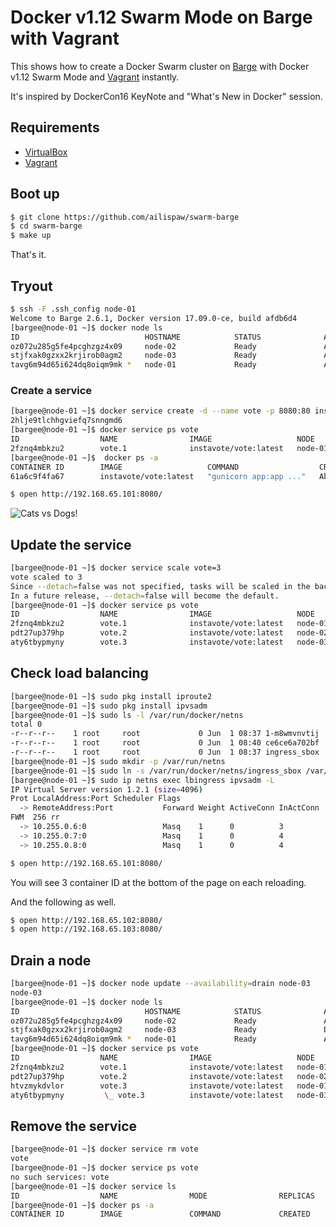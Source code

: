 # Docker v1.12 Swarm Mode on Barge with Vagrant

This shows how to create a Docker Swarm cluster on [Barge](https://atlas.hashicorp.com/ailispaw/boxes/barge) with Docker v1.12 Swarm Mode and [Vagrant](https://www.vagrantup.com/) instantly.

It's inspired by DockerCon16 KeyNote and "What's New in Docker" session.

## Requirements

- [VirtualBox](https://www.virtualbox.org/)
- [Vagrant](https://www.vagrantup.com/)

## Boot up

```bash
$ git clone https://github.com/ailispaw/swarm-barge
$ cd swarm-barge
$ make up
```

That's it.

## Tryout

```bash
$ ssh -F .ssh_config node-01
Welcome to Barge 2.6.1, Docker version 17.09.0-ce, build afdb6d4
[bargee@node-01 ~]$ docker node ls
ID                            HOSTNAME            STATUS              AVAILABILITY        MANAGER STATUS
oz072u285g5fe4pcghzgz4x09     node-02             Ready               Active
stjfxak0gzxx2krjirob0agm2     node-03             Ready               Active
tavg6m94d65i624dq8oiqm9mk *   node-01             Ready               Active              Leader
```

### Create a service

```bash
[bargee@node-01 ~]$ docker service create -d --name vote -p 8080:80 instavote/vote
2hlje9tlchhgviefq7snngmd6
[bargee@node-01 ~]$ docker service ps vote
ID                  NAME                IMAGE                   NODE                DESIRED STATE       CURRENT STATE                ERROR               PORTS
2fznq4mbkzu2        vote.1              instavote/vote:latest   node-01             Running             Running about a minute ago
[bargee@node-01 ~]$  docker ps -a
CONTAINER ID        IMAGE                   COMMAND                  CREATED              STATUS              PORTS               NAMES
61a6c9f4fa67        instavote/vote:latest   "gunicorn app:app ..."   About a minute ago   Up About a minute   80/tcp              vote.1.2fznq4mbkzu2dmshagjcosfhv
```

```bash
$ open http://192.168.65.101:8080/
```

![Cats vs Dogs!](https://65.media.tumblr.com/7219623b72287a3f2593c7c279cb8c41/tumblr_o9p000HMuk1u7n3kzo1_1280.png)

## Update the service

```bash
[bargee@node-01 ~]$ docker service scale vote=3
vote scaled to 3
Since --detach=false was not specified, tasks will be scaled in the background.
In a future release, --detach=false will become the default.
[bargee@node-01 ~]$ docker service ps vote
ID                  NAME                IMAGE                   NODE                DESIRED STATE       CURRENT STATE           ERROR               PORTS
2fznq4mbkzu2        vote.1              instavote/vote:latest   node-01             Running             Running 3 minutes ago
pdt27up379hp        vote.2              instavote/vote:latest   node-02             Running             Running 7 seconds ago
aty6tbypmyny        vote.3              instavote/vote:latest   node-03             Running             Running 7 seconds ago
```

## Check load balancing

```bash
[bargee@node-01 ~]$ sudo pkg install iproute2
[bargee@node-01 ~]$ sudo pkg install ipvsadm
[bargee@node-01 ~]$ sudo ls -l /var/run/docker/netns
total 0
-r--r--r--    1 root     root             0 Jun  1 08:37 1-m8wmvnvtij
-r--r--r--    1 root     root             0 Jun  1 08:40 ce6ce6a702bf
-r--r--r--    1 root     root             0 Jun  1 08:37 ingress_sbox
[bargee@node-01 ~]$ sudo mkdir -p /var/run/netns
[bargee@node-01 ~]$ sudo ln -s /var/run/docker/netns/ingress_sbox /var/run/netns/lbingress
[bargee@node-01 ~]$ sudo ip netns exec lbingress ipvsadm -L
IP Virtual Server version 1.2.1 (size=4096)
Prot LocalAddress:Port Scheduler Flags
  -> RemoteAddress:Port           Forward Weight ActiveConn InActConn
FWM  256 rr
  -> 10.255.0.6:0                 Masq    1      0          3
  -> 10.255.0.7:0                 Masq    1      0          4
  -> 10.255.0.8:0                 Masq    1      0          4
```

```bash
$ open http://192.168.65.101:8080/
```

You will see 3 container ID at the bottom of the page on each reloading.

And the following as well.

```bash
$ open http://192.168.65.102:8080/
$ open http://192.168.65.103:8080/
```

## Drain a node

```bash
[bargee@node-01 ~]$ docker node update --availability=drain node-03
node-03
[bargee@node-01 ~]$ docker node ls
ID                            HOSTNAME            STATUS              AVAILABILITY        MANAGER STATUS
oz072u285g5fe4pcghzgz4x09     node-02             Ready               Active
stjfxak0gzxx2krjirob0agm2     node-03             Ready               Drain
tavg6m94d65i624dq8oiqm9mk *   node-01             Ready               Active              Leader
[bargee@node-01 ~]$ docker service ps vote
ID                  NAME                IMAGE                   NODE                DESIRED STATE       CURRENT STATE                ERROR               PORTS
2fznq4mbkzu2        vote.1              instavote/vote:latest   node-01             Running             Running 5 minutes ago
pdt27up379hp        vote.2              instavote/vote:latest   node-02             Running             Running about a minute ago
htvzmykdvlor        vote.3              instavote/vote:latest   node-01             Running             Running 15 seconds ago
aty6tbypmyny         \_ vote.3          instavote/vote:latest   node-03             Shutdown            Shutdown 15 seconds ago
```

## Remove the service

```bash
[bargee@node-01 ~]$ docker service rm vote
vote
[bargee@node-01 ~]$ docker service ps vote
no such services: vote
[bargee@node-01 ~]$ docker service ls
ID                  NAME                MODE                REPLICAS            IMAGE               PORTS
[bargee@node-01 ~]$ docker ps -a
CONTAINER ID        IMAGE               COMMAND             CREATED             STATUS              PORTS               NAMES
```
